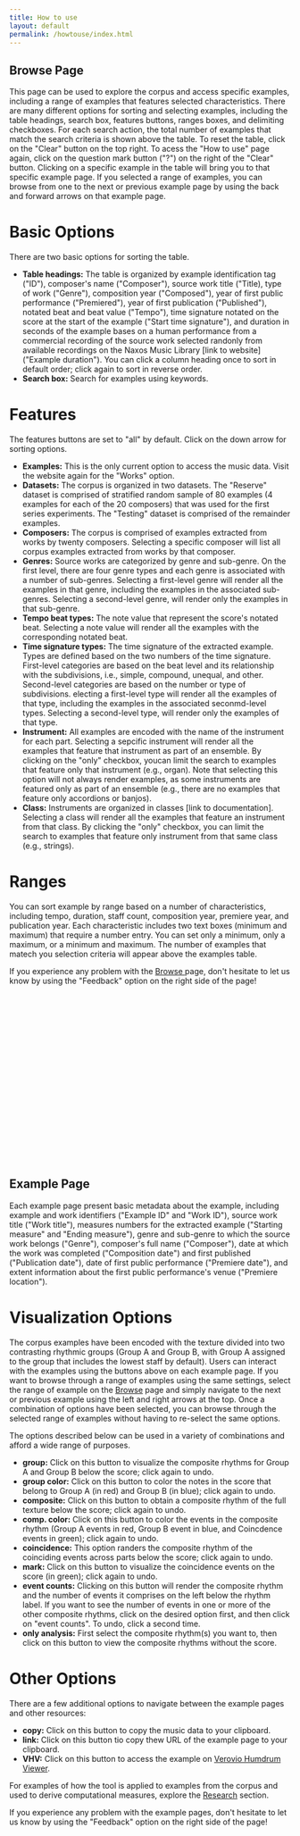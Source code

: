 ```yaml
---
title: How to use
layout: default
permalink: /howtouse/index.html
---
```


## Browse Page

This page can be used to explore the corpus and access specific examples, including a range of examples that features selected characteristics. There are many different options for sorting and selecting examples, including the table headings, search box, features buttons, ranges boxes, and delimiting checkboxes. For each search action, the total number of examples that match the search criteria is shown above the table. To reset the table, click on the "Clear" button on the top right. To acess the "How to use" page again, click on the question mark button ("?") on the right of the "Clear" button. Clicking on a specific example in the table will bring you to that specific example page. If you selected a range of examples, you can browse from one to the next or previous example page by using the back and forward arrows on that example page.

# Basic Options

There are two basic options for sorting the table.

<ul><li><b>Table headings:</b> The table is organized by example identification tag ("ID"), composer's name ("Composer"), source work title ("Title), type of work ("Genre"), composition year ("Composed"), year of first public performance ("Premiered"), year of first publication ("Published"), notated beat and beat value ("Tempo"), time signature notated on the score at the start of the example ("Start time signature"), and duration in seconds of the example bases on a human performance from a commercial recording of the source work selected randonly from available recordings on the Naxos Music Library [link to website] ("Example duration"). You can click a column heading once to sort in default order; click again to sort in reverse order.</li>

<li><b>Search box:</b> Search for examples using keywords.</li></ul>

# Features

The features buttons are set to "all" by default. Click on the down arrow for sorting options.

<ul><li><b>Examples:</b> This is the only current option to access the music data. Visit the website again for the "Works" option.</li>

<li><b>Datasets:</b> The corpus is organized in two datasets. The "Reserve" dataset is comprised of stratified random sample of 80 examples (4 examples for each of the 20 composers) that was used for the first series experiments. The "Testing" dataset is comprised of the remainder examples.</li>

<li><b>Composers:</b> The corpus is comprised of examples extracted from works by twenty composers. Selecting a specific composer will list all corpus examples extracted from works by that composer.</li>

<li><b>Genres:</b> Source works are categorized by genre and sub-genre. On the first level, there are four genre types and each genre is associated with a number of sub-genres. Selecting a first-level genre will render all the examples in that genre, including the examples in the associated sub-genres. Selecting a second-level genre, will render only the examples in that sub-genre.</li>

<li><b>Tempo beat types:</b> The note value that represent the score's notated beat. Selecting a note value will render all the examples with the corresponding notated beat.</li>

<li><b>Time signature types:</b> The time signature of the extracted example. Types are defined based on the two numbers of the time signature. First-level categories are based on the beat level and its relationship with the subdivisions, i.e., simple, compound, unequal, and other. Second-level categories are based on the number or type of subdivisions. electing a first-level type will render all the examples of that type, including the examples in the associated seconmd-level types. Selecting a second-level type, will render only the examples of that type.</li>

<li><b>Instrument:</b> All examples are encoded with the name of the instrument for each part. Selecting a sepcific instrument will render all the examples that feature that instrument as part of an ensemble. By clicking on the "only" checkbox, youcan limit the search to examples that feature only that instrument (e.g., organ). Note that selecting this option will not always render examples, as some instruments are featured only as part of an ensemble (e.g., there are no examples that feature only accordions or banjos).</li>

<li><b>Class:</b> Instruments are organized in classes [link to documentation]. Selecting a class will render all the examples that feature an instrument from that class. By clicking the "only" checkbox, you can limit the search to examples that feature only instrument from that same class (e.g., strings).</li></ul>

# Ranges

You can sort example by range based on a number of characteristics, including tempo, duration, staff count, composition year, premiere year, and publication year. Each characteristic includes two text boxes (minimum and maximum) that require a number entry. You can set only a minimum, only a maximum, or a minimum and maximum. The number of examples that matech you selection criteria will appear above the examples table.

If you experience any problem with the <a href="https://polyrhythm.humdrum.org/browse">Browse </a> page, don't hesitate to let us know by using the "Feedback" option on the right side of the page!

<div style="height:300px"></div>

## Example Page

Each example page present basic metadata about the example, including example and work identifiers ("Example ID" and "Work ID"), source work title ("Work title"), measures numbers for the extracted example ("Starting measure" and "Ending measure"), genre and sub-genre to which the source work belongs ("Genre"), composer's full name ("Composer"), date at which the work was completed ("Composition date") and first published ("Publication date"), date of first public performance ("Premiere date"), and extent information about the first public performance's venue ("Premiere location").

# Visualization Options

The corpus examples have been encoded with the texture divided into two contrasting rhythmic groups (Group A and Group B, with Group A assigned to the group that includes the lowest staff by default). Users can interact with the examples using the buttons above on each example page. If you want to browse through a range of examples using the same settings, select the range of example on the <a href="https://polyrhythm.humdrum.org/browse">Browse</a> page and simply navigate to the next or previous example using the left and right arrows at the top. Once a combination of options have been selected, you can browse through the selected range of examples without having to re-select the same options. 

The options described below can be used in a variety of combinations and afford a wide range of purposes.

<ul><li><b>group:</b> Click on this button to visualize the composite rhythms for Group A and Group B below the score; click again to undo.</li>

<li><b>group color:</b> Click on this button to color the notes in the score that belong to Group A (in red) and Group B (in blue); click again to undo.</li>
  
<li><b>composite:</b> Click on this button to obtain a composite rhythm of the full texture below the score; click again to undo.</li>

<li><b>comp. color:</b> Click on this button to color the events in the composite rhythm (Group A events in red, Group B event in blue, and Coincdence events in green); click again to undo.</li>

<li><b>coincidence:</b> This option randers the composite rhythm of the coinciding events across parts below the score; click again to undo.</li>

<li><b>mark:</b> Click on this button to visualize the coincidence events on the score (in green); click again to undo.</li>

<li><b>event counts:</b> Clicking on this button will render the composite rhythm and the number of events it comprises on the left below the rhythm label. If you want to see the number of events in one or more of the other composite rhythms, click on the desired option first, and then click on "event counts". To undo, click a second time.</li>

<li><b>only analysis:</b> First select the composite rhythm(s) you want to, then click on this button to view the composite rhythms without the score.</li></ul>

# Other Options

There are a few additional options to navigate between the example pages and other resources:

<ul><li><b>copy:</b> Click on this button to copy the music data to your clipboard.</li>

<li><b>link:</b> Click on this button tio copy thew URL of the example page to your clipboard.</li>

<li><b>VHV:</b> Click on this button to access the example on <a href="https://verovio.humdrum.org">Verovio Humdrum Viewer</a>.</li></ul>
 
For examples of how the tool is applied to examples from the corpus and used to derive computational measures, explore the <a href="https://polyrhythm.humdrum.org/research">Research</a> section.

If you experience any problem with the example pages, don't hesitate to let us know by using the "Feedback" option on the right side of the page!


